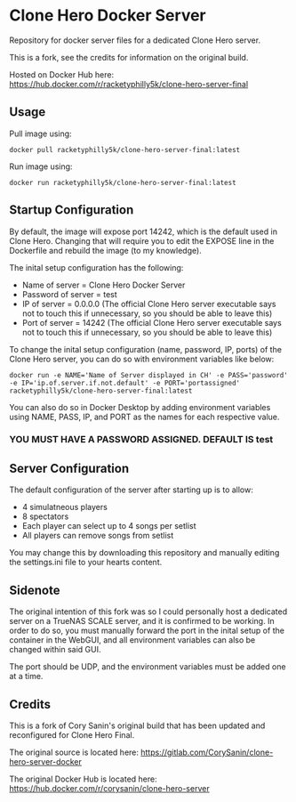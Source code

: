 # Clone Hero Docker Server

Repository for docker server files for a dedicated Clone Hero server.

This is a fork, see the credits for information on the original build.

Hosted on Docker Hub here: https://hub.docker.com/r/racketyphilly5k/clone-hero-server-final

## Usage

Pull image using:

```docker pull racketyphilly5k/clone-hero-server-final:latest```

Run image using:

```docker run racketyphilly5k/clone-hero-server-final:latest```

## Startup Configuration

By default, the image will expose port 14242, which is the default used in Clone Hero. Changing that will require you to edit the EXPOSE line in the Dockerfile and rebuild the image (to my knowledge).

The inital setup configuration has the following:

* Name of server = Clone Hero Docker Server
* Password of server = test
* IP of server = 0.0.0.0 (The official Clone Hero server executable says not to touch this if unnecessary, so you should be able to leave this)
* Port of server = 14242 (The official Clone Hero server executable says not to touch this if unnecessary, so you should be able to leave this)

To change the inital setup configuration (name, password, IP, ports) of the Clone Hero server, you can do so with environment variables like below:

```docker run -e NAME='Name of Server displayed in CH' -e PASS='password' -e IP='ip.of.server.if.not.default' -e PORT='portassigned' racketyphilly5k/clone-hero-server-final:latest```

You can also do so in Docker Desktop by adding environment variables using NAME, PASS, IP, and PORT as the names for each respective value.

### YOU MUST HAVE A PASSWORD ASSIGNED. DEFAULT IS test

## Server Configuration

The default configuration of the server after starting up is to allow:

* 4 simulatneous players
* 8 spectators
* Each player can select up to 4 songs per setlist
* All players can remove songs from setlist

You may change this by downloading this repository and manually editing the settings.ini file to your hearts content.

## Sidenote

The original intention of this fork was so I could personally host a dedicated server on a TrueNAS SCALE server, and it is confirmed to be working. In order to do so, you must manually forward the port in the inital setup of the container in the WebGUI, and all environment variables can also be changed within said GUI.

The port should be UDP, and the environment variables must be added one at a time.

## Credits

This is a fork of Cory Sanin's original build that has been updated and reconfigured for Clone Hero Final.

The original source is located here: https://gitlab.com/CorySanin/clone-hero-server-docker 

The original Docker Hub is located here: https://hub.docker.com/r/corysanin/clone-hero-server
